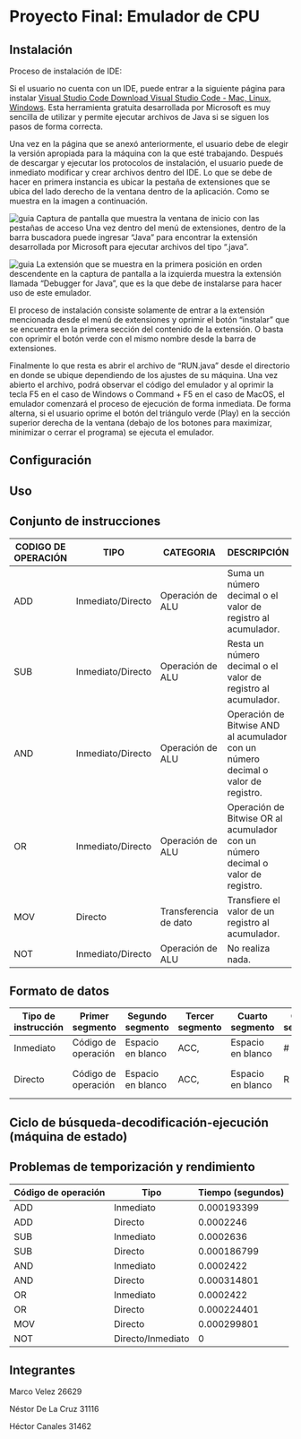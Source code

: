 # Proyecto Final: Emulador de CPU

## Instalación
Proceso de instalación de IDE: 

Si el usuario no cuenta con un IDE, puede entrar a la siguiente página para instalar [Visual Studio Code Download Visual Studio Code - Mac, Linux, Windows](https://code.visualstudio.com/download). Esta herramienta gratuita desarrollada por Microsoft es muy sencilla de utilizar y permite ejecutar archivos de Java si se siguen los pasos de forma correcta.  

Una vez en la página que se anexó anteriormente, el usuario debe de elegir la versión apropiada para la máquina con la que esté trabajando. Después de descargar y ejecutar los protocolos de instalación, el usuario puede de inmediato modificar y crear archivos dentro del IDE. Lo que se debe de hacer en primera instancia es ubicar la pestaña de extensiones que se ubica del lado derecho de la ventana dentro de la aplicación. Como se muestra en la imagen a continuación.

![guia](/img/1.png)
Captura de pantalla que muestra la ventana de inicio con las pestañas de acceso
Una vez dentro del menú de extensiones, dentro de la barra buscadora puede ingresar “Java” para encontrar la extensión desarrollada por Microsoft para ejecutar archivos del tipo “.java”.

![guia](/img/2.png)
La extensión que se muestra en la primera posición en orden descendente en la captura de pantalla a la izquierda muestra la extensión llamada “Debugger for Java”, que es la que debe de instalarse para hacer uso de este emulador.

El proceso de instalación consiste solamente de entrar a la extensión mencionada desde el menú de extensiones y oprimir el botón “instalar” que se encuentra en la primera sección del contenido de la extensión. O basta con oprimir el botón verde con el mismo nombre desde la barra de extensiones.

Finalmente lo que resta es abrir el archivo de “RUN.java” desde el directorio en donde se ubique dependiendo de los ajustes de su máquina. Una vez abierto el archivo, podrá observar el código del emulador y al oprimir la tecla F5 en el caso de Windows o Command + F5 en el caso de MacOS, el emulador comenzará el proceso de ejecución de forma inmediata. De forma alterna, si el usuario oprime el botón del triángulo verde (Play) en la sección superior derecha de la ventana (debajo de los botones para maximizar, minimizar o cerrar el programa) se ejecuta el emulador.


## Configuración
## Uso

## Conjunto de instrucciones

| CODIGO DE OPERACIÓN | TIPO              | CATEGORIA             | DESCRIPCIÓN                                                                       |
|---------------------|-------------------|-----------------------|-----------------------------------------------------------------------------------|
| ADD                 | Inmediato/Directo | Operación de ALU      | Suma un número decimal o el valor de registro al acumulador.                      |
| SUB                 | Inmediato/Directo | Operación de ALU      | Resta un número decimal o el valor de registro al acumulador.                     |
| AND                 | Inmediato/Directo | Operación de ALU      | Operación de Bitwise AND al acumulador con un número decimal o valor de registro. |
| OR                  | Inmediato/Directo | Operación de ALU      | Operación de Bitwise OR al acumulador con un número decimal o valor de registro.  |
| MOV                 | Directo           | Transferencia de dato | Transfiere el valor de un registro al acumulador.                                 |
| NOT                 | Inmediato/Directo | Operación de ALU      | No realiza nada.                                                                  |

## Formato de datos

| Tipo de instrucción | Primer segmento     | Segundo segmento  | Tercer segmento | Cuarto segmento   | Quinto segmento | S                  |
|---------------------|---------------------|-------------------|-----------------|-------------------|-----------------|--------------------|
| Inmediato           | Código de operación | Espacio en blanco | ACC,            | Espacio en blanco | #               | Número decimal     |
| Directo             | Código de operación | Espacio en blanco | ACC,            | Espacio en blanco | R               | Número de registro |

## Ciclo de búsqueda-decodificación-ejecución (máquina de estado)

## Problemas de temporización y rendimiento

| Código de operación | Tipo              | Tiempo (segundos) |
|---------------------|-------------------|-------------------|
| ADD                 | Inmediato         | 0.000193399       |
| ADD                 | Directo           | 0.0002246         |
| SUB                 | Inmediato         | 0.0002636         |
| SUB                 | Directo           | 0.000186799       |
| AND                 | Inmediato         | 0.0002422         |
| AND                 | Directo           | 0.000314801       |
| OR                  | Inmediato         | 0.0002422         |
| OR                  | Directo           | 0.000224401       |
| MOV                 | Directo           | 0.000299801       |
| NOT                 | Directo/Inmediato | 0                 |

## Integrantes

Marco Velez 26629

Néstor De La Cruz 31116

Héctor Canales 31462
